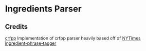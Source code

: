 Ingredients Parser
==================


Credits
-------
[crfpp](https://github.com/taku910/crfpp)
Implementation of crfpp parser heavily based off of [NYTimes ingredient-phrase-tagger](https://github.com/NYTimes/ingredient-phrase-tagger/)